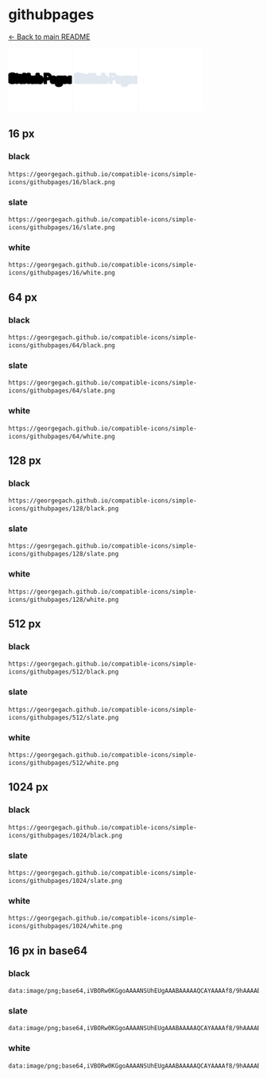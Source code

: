 # githubpages

[← Back to main README](../../README.md)


<img src="./128/black.png" width="128" alt="githubpages black icon" />
<img src="./128/slate.png" width="128" alt="githubpages slate icon" />
<img src="./128/white.png" width="128" alt="githubpages white icon" />

## 16 px

### black
```
https://georgegach.github.io/compatible-icons/simple-icons/githubpages/16/black.png
```

### slate
```
https://georgegach.github.io/compatible-icons/simple-icons/githubpages/16/slate.png
```

### white
```
https://georgegach.github.io/compatible-icons/simple-icons/githubpages/16/white.png
```

## 64 px

### black
```
https://georgegach.github.io/compatible-icons/simple-icons/githubpages/64/black.png
```

### slate
```
https://georgegach.github.io/compatible-icons/simple-icons/githubpages/64/slate.png
```

### white
```
https://georgegach.github.io/compatible-icons/simple-icons/githubpages/64/white.png
```

## 128 px

### black
```
https://georgegach.github.io/compatible-icons/simple-icons/githubpages/128/black.png
```

### slate
```
https://georgegach.github.io/compatible-icons/simple-icons/githubpages/128/slate.png
```

### white
```
https://georgegach.github.io/compatible-icons/simple-icons/githubpages/128/white.png
```

## 512 px

### black
```
https://georgegach.github.io/compatible-icons/simple-icons/githubpages/512/black.png
```

### slate
```
https://georgegach.github.io/compatible-icons/simple-icons/githubpages/512/slate.png
```

### white
```
https://georgegach.github.io/compatible-icons/simple-icons/githubpages/512/white.png
```

## 1024 px

### black
```
https://georgegach.github.io/compatible-icons/simple-icons/githubpages/1024/black.png
```

### slate
```
https://georgegach.github.io/compatible-icons/simple-icons/githubpages/1024/slate.png
```

### white
```
https://georgegach.github.io/compatible-icons/simple-icons/githubpages/1024/white.png
```

## 16 px in base64

### black
```
data:image/png;base64,iVBORw0KGgoAAAANSUhEUgAAABAAAAAQCAYAAAAf8/9hAAAABmJLR0QA/wD/AP+gvaeTAAAAh0lEQVQ4je3Orw3CcBTE8Q8/0pYCgqBYoBbJDqzBGMzAFuzACmBI8DACDkFp+GceEl3Tr7mXy7vL0dE+fRyxwgLLuOc4Y4sDdphhjwxDvJB6+Pwpb5DjikGEGjxRokaRcMcbjwjeojQPrXHBJorGsXyEJCaVKDANLTGJ5ywUKpywjkU/v6NVvnX6F3uCKi28AAAAAElFTkSuQmCC
```

### slate
```
data:image/png;base64,iVBORw0KGgoAAAANSUhEUgAAABAAAAAQCAYAAAAf8/9hAAAABmJLR0QA/wD/AP+gvaeTAAAA10lEQVQ4je3QLU4DUQBF4XNfJ+2UaTpDKIyqQbAL1oREsAISJIYNsAOWgQCDqQHDT5pAaFPKm5l3EWiQYPq5Y664sPH/dP/4eq2gRubWplUItZXuek130WXZeZfSUaZwaXw1rcvT2YxeVc37k8lkBaCHpzf/sB3BfaQ5TjloCxSxW2AosTYMAvgDSLY+ASwWtg3uf2daG80kzsA5YoToGQoghJe6KtUsRnE5LtVoJ76Xu6FdFt3A23mI4+e9an8Y4uG0ro4VdCB8A+EkS6siD7H8m6c3fvcFD3hVRfIxf20AAAAASUVORK5CYII=
```

### white
```
data:image/png;base64,iVBORw0KGgoAAAANSUhEUgAAABAAAAAQCAYAAAAf8/9hAAAABmJLR0QA/wD/AP+gvaeTAAAAkUlEQVQ4je3OLU6DYRRE4YcSKF/5BMGwAtaHZwckSAwbYAcsg4RgMCwBR8Jvw8G8leiaHnOTuTOTYcf22ase8IMnrHGGZ9ziBhe4wz2usI9DvG8K+qf8exhfcYTV0NaY8InlAh/4xdcIvqERbhhfcD2K5rHiGAvVQTVVy+p03Kk6qebxn6E6rx6ry2q10Xdsmz+m80wiH1rTsQAAAABJRU5ErkJggg==
```

